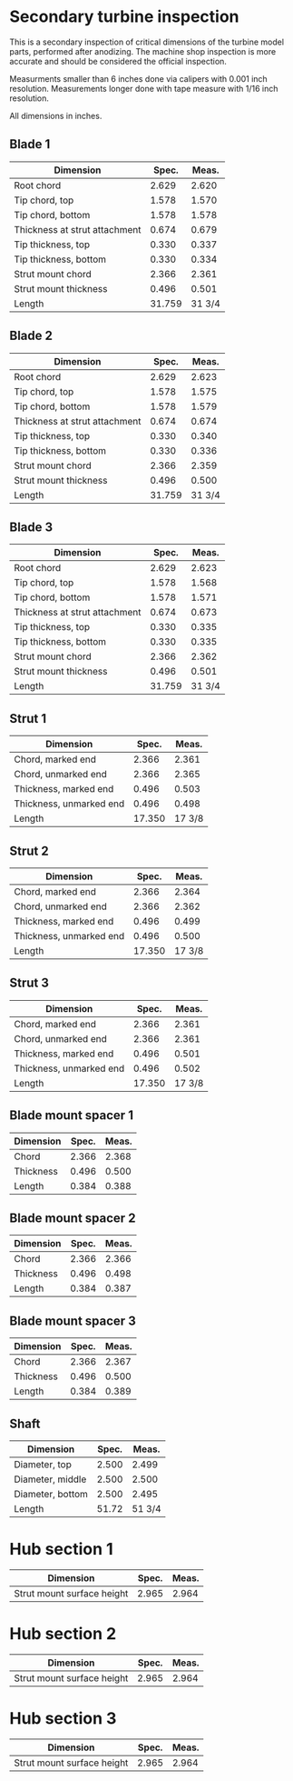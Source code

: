 # Secondary turbine inspection

This is a secondary inspection of critical dimensions of the turbine model
parts, performed after anodizing. The machine shop inspection is more accurate
and should be considered the official inspection.

Measurments smaller than 6 inches done via calipers with 0.001 inch
resolution. Measurements longer done with tape measure with 1/16 inch
resolution.

All dimensions in inches.

## Blade 1

| Dimension | Spec. | Meas. |
|-----------|-------|-------|
| Root chord | 2.629 | 2.620 |
| Tip chord, top | 1.578 | 1.570 |
| Tip chord, bottom | 1.578 | 1.578 |
| Thickness at strut attachment | 0.674 | 0.679 |
| Tip thickness, top | 0.330 | 0.337 |
| Tip thickness, bottom | 0.330 | 0.334 |
| Strut mount chord | 2.366 | 2.361 | 
| Strut mount thickness | 0.496 | 0.501 |
| Length | 31.759 | 31 3/4 |

## Blade 2

| Dimension | Spec. | Meas. |
|-----------|-------|-------|
| Root chord | 2.629 | 2.623 |
| Tip chord, top | 1.578 | 1.575 |
| Tip chord, bottom | 1.578 | 1.579 |
| Thickness at strut attachment | 0.674 | 0.674 |
| Tip thickness, top | 0.330 | 0.340 |
| Tip thickness, bottom | 0.330 | 0.336 |
| Strut mount chord | 2.366 | 2.359 | 
| Strut mount thickness | 0.496 | 0.500 |
| Length | 31.759 | 31 3/4 |

## Blade 3

| Dimension | Spec. | Meas. |
|-----------|-------|-------|
| Root chord | 2.629 | 2.623 |
| Tip chord, top | 1.578 | 1.568 |
| Tip chord, bottom | 1.578 | 1.571 |
| Thickness at strut attachment | 0.674 | 0.673 |
| Tip thickness, top | 0.330 | 0.335 |
| Tip thickness, bottom | 0.330 | 0.335 |
| Strut mount chord | 2.366 | 2.362 | 
| Strut mount thickness | 0.496 | 0.501 |
| Length | 31.759 | 31 3/4 |

## Strut 1

| Dimension | Spec. | Meas. |
|-----------|-------|-------|
| Chord, marked end | 2.366 | 2.361 |
| Chord, unmarked end | 2.366 | 2.365 |
| Thickness, marked end | 0.496 | 0.503 |
| Thickness, unmarked end | 0.496 | 0.498 |
| Length | 17.350 | 17 3/8 |

## Strut 2

| Dimension | Spec. | Meas. |
|-----------|-------|-------|
| Chord, marked end | 2.366 | 2.364 |
| Chord, unmarked end | 2.366 | 2.362 |
| Thickness, marked end | 0.496 | 0.499 |
| Thickness, unmarked end | 0.496 | 0.500 |
| Length | 17.350 | 17 3/8 |

## Strut 3

| Dimension | Spec. | Meas. |
|-----------|-------|-------|
| Chord, marked end | 2.366 | 2.361 |
| Chord, unmarked end | 2.366 | 2.361 |
| Thickness, marked end | 0.496 | 0.501 |
| Thickness, unmarked end | 0.496 | 0.502 |
| Length | 17.350 | 17 3/8 |

## Blade mount spacer 1

| Dimension | Spec. | Meas. |
|-----------|-------|-------|
| Chord | 2.366 | 2.368 |
| Thickness | 0.496 | 0.500 |
| Length | 0.384 | 0.388 |

## Blade mount spacer 2

| Dimension | Spec. | Meas. |
|-----------|-------|-------|
| Chord | 2.366 | 2.366 |
| Thickness | 0.496 | 0.498 |
| Length | 0.384 | 0.387 |

## Blade mount spacer 3

| Dimension | Spec. | Meas. |
|-----------|-------|-------|
| Chord | 2.366 | 2.367 |
| Thickness | 0.496 | 0.500 |
| Length | 0.384 | 0.389 |

## Shaft

| Dimension | Spec. | Meas. |
|-----------|-------|-------|
| Diameter, top | 2.500 | 2.499 |
| Diameter, middle | 2.500 | 2.500 |
| Diameter, bottom | 2.500 | 2.495 | 
| Length  | 51.72 | 51 3/4 |

# Hub section 1

| Dimension | Spec. | Meas. |
|-----------|-------|-------|
| Strut mount surface height | 2.965 | 2.964 | 

# Hub section 2

| Dimension | Spec. | Meas. |
|-----------|-------|-------|
| Strut mount surface height | 2.965 | 2.964 | 

# Hub section 3

| Dimension | Spec. | Meas. |
|-----------|-------|-------|
| Strut mount surface height | 2.965 | 2.964 | 

